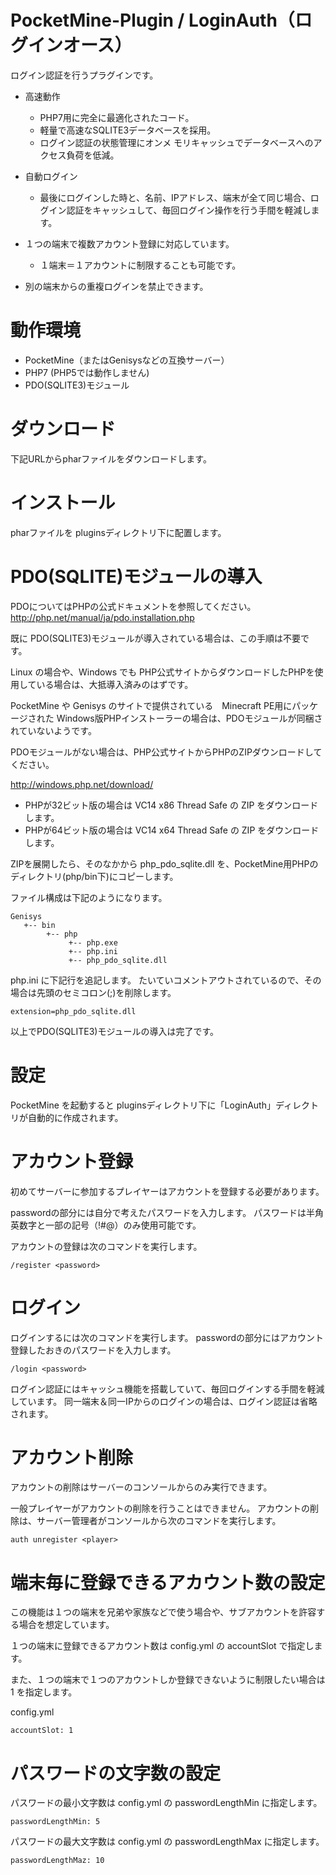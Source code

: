 # PocketMine-Plugin / LoginAuth（ログインオース）

ログイン認証を行うプラグインです。

* 高速動作
  * PHP7用に完全に最適化されたコード。
  * 軽量で高速なSQLITE3データベースを採用。
  * ログイン認証の状態管理にオンメ モリキャッシュでデータベースへのアクセス負荷を低減。

* 自動ログイン
  * 最後にログインした時と、名前、IPアドレス、端末が全て同じ場合、ログイン認証をキャッシュして、毎回ログイン操作を行う手間を軽減します。

* １つの端末で複数アカウント登録に対応しています。
  * １端末＝１アカウントに制限することも可能です。

* 別の端末からの重複ログインを禁止できます。

# 動作環境

* PocketMine（またはGenisysなどの互換サーバー）
* PHP7 (PHP5では動作しません)
* PDO(SQLITE3)モジュール

# ダウンロード

下記URLからpharファイルをダウンロードします。

# インストール

pharファイルを pluginsディレクトリ下に配置します。

# PDO(SQLITE)モジュールの導入

PDOについてはPHPの公式ドキュメントを参照してください。
http://php.net/manual/ja/pdo.installation.php

既に PDO(SQLITE3)モジュールが導入されている場合は、この手順は不要です。

Linux の場合や、Windows でも PHP公式サイトからダウンロードしたPHPを使用している場合は、大抵導入済みのはずです。

PocketMine や Genisys のサイトで提供されている　Minecraft PE用にパッケージされた Windows版PHPインストーラーの場合は、PDOモジュールが同梱されていないようです。

PDOモジュールがない場合は、PHP公式サイトからPHPのZIPダウンロードしてください。

http://windows.php.net/download/


* PHPが32ビット版の場合は VC14 x86 Thread Safe の ZIP をダウンロードします。
* PHPが64ビット版の場合は VC14 x64 Thread Safe の ZIP をダウンロードします。

ZIPを展開したら、そのなかから php_pdo_sqlite.dll を、PocketMine用PHPのディレクトリ(php/bin下)にコピーします。

ファイル構成は下記のようになります。
```
Genisys
   +-- bin
        +-- php
             +-- php.exe
             +-- php.ini
             +-- php_pdo_sqlite.dll

```

php.ini に下記行を追記します。
たいていコメントアウトされているので、その場合は先頭のセミコロン(;)を削除します。

```
extension=php_pdo_sqlite.dll
```

以上でPDO(SQLITE3)モジュールの導入は完了です。


# 設定

PocketMine を起動すると pluginsディレクトリ下に「LoginAuth」ディレクトリが自動的に作成されます。


# アカウント登録

初めてサーバーに参加するプレイヤーはアカウントを登録する必要があります。

passwordの部分には自分で考えたパスワードを入力します。
パスワードは半角英数字と一部の記号（!#@）のみ使用可能です。

アカウントの登録は次のコマンドを実行します。

```
/register <password>
```

# ログイン

ログインするには次のコマンドを実行します。
passwordの部分にはアカウント登録したおきのパスワードを入力します。

```
/login <password>
```


ログイン認証にはキャッシュ機能を搭載していて、毎回ログインする手間を軽減しています。
同一端末＆同一IPからのログインの場合は、ログイン認証は省略されます。



# アカウント削除

アカウントの削除はサーバーのコンソールからのみ実行できます。

一般プレイヤーがアカウントの削除を行うことはできません。
アカウントの削除は、サーバー管理者がコンソールから次のコマンドを実行します。

```
auth unregister <player>
```


# 端末毎に登録できるアカウント数の設定

この機能は１つの端末を兄弟や家族などで使う場合や、サブアカウントを許容する場合を想定しています。

１つの端末に登録できるアカウント数は config.yml の accountSlot で指定します。

また、１つの端末で１つのアカウントしか登録できないように制限したい場合は 1 を指定します。

config.yml
```
accountSlot: 1

```

# パスワードの文字数の設定

パスワードの最小文字数は config.yml の passwordLengthMin に指定します。

```
passwordLengthMin: 5
```

パスワードの最大文字数は config.yml の passwordLengthMax に指定します。

```
passwordLengthMaz: 10
```